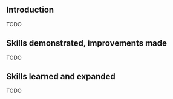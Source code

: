 ## Introduction

TODO


## Skills demonstrated, improvements made

TODO


## Skills learned and expanded

TODO

